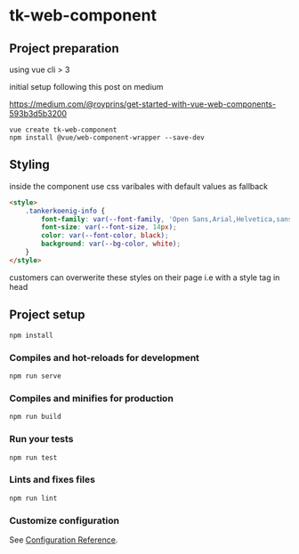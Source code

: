 # tk-web-component

## Project preparation

using vue cli > 3

initial setup following this post on medium

https://medium.com/@royprins/get-started-with-vue-web-components-593b3d5b3200
```
vue create tk-web-component
npm install @vue/web-component-wrapper --save-dev

```


## Styling
inside the component use css varibales with default values as fallback
```html
<style>
    .tankerkoenig-info {
        font-family: var(--font-family, 'Open Sans,Arial,Helvetica,sans-serif');
        font-size: var(--font-size, 14px);
        color: var(--font-color, black);
        background: var(--bg-color, white);
    }
</style>

```
customers can overwerite these styles on their page i.e with a style tag in head

<style>

    tk-web-component {
        --font-family: "Comic Sans MS";
        --font-size: 30px;
        --font-color: #e9e9eb;
        --bg-color: #3232cc;
        --tab-color: #222272;
        --station-padding: 20px;
        --divider-color: 1px solid red;
    }
</style>




## Project setup
```
npm install
```

### Compiles and hot-reloads for development
```
npm run serve
```

### Compiles and minifies for production
```
npm run build
```

### Run your tests
```
npm run test
```

### Lints and fixes files
```
npm run lint
```

### Customize configuration
See [Configuration Reference](https://cli.vuejs.org/config/).

